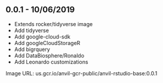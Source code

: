 ## 0.0.1 - 10/06/2019

- Extends rocker/tidyverse image
- Add tidyverse
- Add google-cloud-sdk
- Add googleCloudStorageR
- Add bigrquery
- Add DataBiosphere/Ronaldo
- Add Leonardo customizations

Image URL: us.gcr.io/anvil-gcr-public/anvil-rstudio-base:0.0.1
